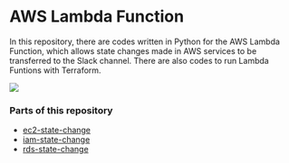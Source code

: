 # AWS Lambda Function
In this repository, there are codes written in Python for the AWS Lambda Function, which allows state changes made in AWS services to be transferred to the Slack channel.
There are also codes to run Lambda Funtions with Terraform.

![](python-lambda.png)

### Parts of this repository ###

* [ec2-state-change](https://github.com/elif-apaydin/lambda-function/blob/main/ec2-state-change/lambda_function/lambda_function.py)
* [iam-state-change](https://github.com/elif-apaydin/lambda-function/blob/main/iam-state-change/lambda_function/lambda_function.py)
* [rds-state-change](https://github.com/elif-apaydin/lambda-function/blob/main/rds-state-change/lambda_function/lambda_function.py)
